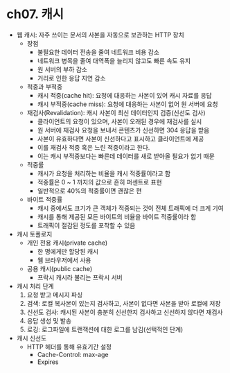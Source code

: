 # ch07. 캐시

- 웹 캐시: 자주 쓰이는 문서의 사본을 자동으로 보관하는 HTTP 장치
  - 장점
    - 불필요한 데이터 전송을 줄여 네트워크 비용 감소
    - 네트워크 병목을 줄여 대역폭을 늘리지 않고도 빠른 속도 유지
    - 원 서버의 부하 감소
    - 거리로 인한 응답 지연 감소
  - 적중과 부적중
    - 캐시 적중(cache hit): 요청에 대응하는 사본이 있어 캐시 자료를 응답
    - 캐시 부적중(cache miss): 요청에 대응하는 사본이 없어 원 서버에 요청
  - 재검사(Revalidation): 캐시 사본이 최신 데이터인지 검증(신선도 검사)
    - 클라이언트의 요청이 있으며, 사본이 오래된 경우에 재검사를 실시
    - 원 서버에 재검사 요청을 보내서 콘텐츠가 신선하면 304 응답을 받음
    - 사본이 유효하다면 사본이 신선하다고 표시하고 클라이언트에 제공
    - 이를 재검사 적중 혹은 느린 적중이라고 한다.
    - 이는 캐시 부적중보다는 빠른데 데이터를 새로 받아올 필요가 없기 때문
  - 적중률
    - 캐시가 요청을 처리하는 비율을 캐시 적중률이라고 함
    - 적중률은 0 ~ 1 까지의 값으로 흔히 퍼센트로 표현
    - 일반적으로 40%의 적중률이면 괜찮은 편
  - 바이트 적중률
    - 캐시 중에서도 크기가 큰 객체가 적중되는 것이 전체 트래픽에 더 크게 기여
    - 캐시를 통해 제공된 모든 바이트의 비율을 바이트 적중률이라 함
    - 트래픽이 절감된 정도를 포착할 수 있음
- 캐시 토폴로지
  - 개인 전용 캐시(private cache)
    - 한 명에게만 할당된 캐시
    - 웹 브라우저에서 사용
  - 공용 캐시(public cache)
    - 프락시 캐시라 불리는 프락시 서버
- 캐시 처리 단계
  1. 요청 받고 메시지 파싱
  2. 검색: 로컬 복사본이 있는지 검사하고, 사본이 없다면 사본을 받아 로컬에 저장
  3. 신선도 검사: 캐시된 사본이 충분히 신선한지 검사하고 신선하지 않다면 재검사
  4. 응답 생성 및 발송
  5. 로깅: 로그파일에 트랜잭션에 대한 로그를 남김(선택적인 단계)
- 캐시 신선도
  - HTTP 헤더를 통해 유효기간 설정
    - Cache-Control: max-age
    - Expires
